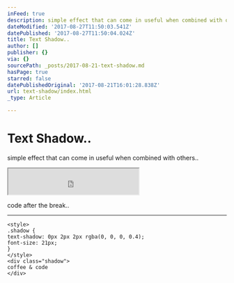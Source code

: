 ```yaml
---
inFeed: true
description: simple effect that can come in useful when combined with others..
dateModified: '2017-08-27T11:50:03.541Z'
datePublished: '2017-08-27T11:50:04.024Z'
title: Text Shadow..
author: []
publisher: {}
via: {}
sourcePath: _posts/2017-08-21-text-shadow.md
hasPage: true
starred: false
datePublishedOriginal: '2017-08-21T16:01:28.838Z'
url: text-shadow/index.html
_type: Article

---
```

# Text Shadow..

simple effect that can come in useful when combined with others..

<iframe src="https://the-grid.github.io/ed-userhtml/?g=eJyzKS6pzEm149IrzkhMyS9XqFbgKkmtKNGFcK0UDAoqFIyguCg9KVHDQEcBivRMNK0VuNLy84CqM6tSrRSMDAsqrLlquWz0oYbapGSWKSTnJBYX2ypBDFSy40rOT0tLTVVQU0jOT0kFqgWqseMCACWeKWY" height="60" style=""></iframe>

code after the break..

---

    <style>
    .shadow { 
    text-shadow: 0px 2px 2px rgba(0, 0, 0, 0.4); 
    font-size: 21px;
    }
    </style>
    <div class="shadow">
    coffee & code
    </div>